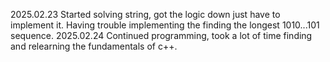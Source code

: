 2025.02.23
Started solving string, got the logic down just have to implement it. Having trouble implementing the finding the longest 1010...101 sequence.
2025.02.24
Continued programming, took a lot of time finding and relearning the fundamentals of c++.